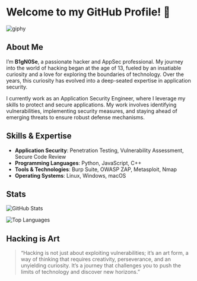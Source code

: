 # Welcome to my GitHub Profile! 👋

![giphy](https://github.com/user-attachments/assets/576ea23e-2232-4521-94a5-40ec1179136b)

## About Me

I’m **B1gN0Se**, a passionate hacker and AppSec professional. My journey into the world of hacking began at the age of 13, fueled by an insatiable curiosity and a love for exploring the boundaries of technology. Over the years, this curiosity has evolved into a deep-seated expertise in application security.

I currently work as an Application Security Engineer, where I leverage my skills to protect and secure applications. My work involves identifying vulnerabilities, implementing security measures, and staying ahead of emerging threats to ensure robust defense mechanisms.

## Skills & Expertise

- **Application Security**: Penetration Testing, Vulnerability Assessment, Secure Code Review
- **Programming Languages**: Python, JavaScript, C++
- **Tools & Technologies**: Burp Suite, OWASP ZAP, Metasploit, Nmap
- **Operating Systems**: Linux, Windows, macOS

## Stats

![GitHub Stats](https://github-readme-stats.vercel.app/api?username=b1gn0se&show_icons=true&hide_title=true&hide=prs&count_private=true&include_all_commits=true&theme=radical) 

![Top Languages](https://github-readme-stats.vercel.app/api/top-langs/?username=b1gn0se&layout=compact&theme=radical)

## Hacking is Art

> “Hacking is not just about exploiting vulnerabilities; it’s an art form, a way of thinking that requires creativity, perseverance, and an unyielding curiosity. It’s a journey that challenges you to push the limits of technology and discover new horizons.” 

